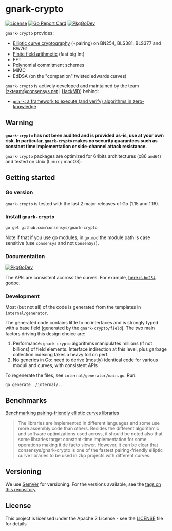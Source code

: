 # gnark-crypto

[![License](https://img.shields.io/badge/license-Apache%202-blue)](LICENSE)  [![Go Report Card](https://goreportcard.com/badge/github.com/consensys/gnark-crypto)](https://goreportcard.com/badge/github.com/consensys/gnark-crypto) [![PkgGoDev](https://pkg.go.dev/badge/mod/github.com/consensys/gnark-crypto)](https://pkg.go.dev/mod/github.com/consensys/gnark-crypto)

`gnark-crypto` provides:
* [Elliptic curve cryptography](ecc/ecc.md) (+pairing) on BN254, BLS381, BLS377 and BW761
* [Finite field arithmetic](field/field.md) (fast big.Int)
* FFT
* Polynomial commitment schemes
* MiMC
* EdDSA (on the "companion" twisted edwards curves)

  

`gnark-crypto` is actively developed and maintained by the team (zkteam@consensys.net | [HackMD](https://hackmd.io/@zkteam)) behind:
* [`gnark`: a framework to execute (and verify) algorithms in zero-knowledge](https://github.com/consensys/gnark) 


## Warning
**`gnark-crypto` has not been audited and is provided as-is, use at your own risk. In particular, `gnark-crypto` makes no security guarantees such as constant time implementation or side-channel attack resistance.**

`gnark-crypto` packages are optimized for 64bits architectures (x86 `amd64`) and tested on Unix (Linux / macOS).


## Getting started

### Go version

`gnark-crypto` is tested with the last 2 major releases of Go (1.15 and 1.16).

### Install `gnark-crypto` 

```bash
go get github.com/consensys/gnark-crypto
```

Note if that if you use go modules, in `go.mod` the module path is case sensitive (use `consensys` and not `ConsenSys`).

### Documentation

[![PkgGoDev](https://pkg.go.dev/badge/mod/github.com/consensys/gnark-crypto)](https://pkg.go.dev/mod/github.com/consensys/gnark-crypto)

The APIs are consistent accross the curves. For example, [here is `bn254` godoc](https://pkg.go.dev/github.com/consensys/gnark-crypto/ecc/bn254#pkg-overview).

### Development

Most (but not all) of the code is generated from the templates in `internal/generator`. 

The generated code contains little to no interfaces and is strongly typed with a base field (generated by the `gnark-crypto/field`). The two main factors driving this design choice are:

1. Performance: `gnark-crypto` algorithms manipulates millions (if not billions) of field elements. Interface indirection at this level, plus garbage collection indexing takes a heavy toll on perf.  
2. No generics in Go: need to derive (mostly) identical code for various moduli and curves, with consistent APIs

To regenerate the files, see `internal/generator/main.go`. Run:
```
go generate ./internal/...
``` 

## Benchmarks

[Benchmarking pairing-friendly elliptic curves libraries](https://hackmd.io/@zkteam/eccbench) 

>The libraries are implemented in different languages and some use more assembly code than others. Besides the different algorithmic and software optimizations used across, it should be noted also that some libraries target constant-time implementation for some operations making it de facto slower. However, it can be clear that consensys/gnark-crypto is one of the fastest pairing-friendly elliptic curve libraries to be used in zkp projects with different curves.

## Versioning

We use [SemVer](http://semver.org/) for versioning. For the versions available, see the [tags on this repository](https://github.com/consensys/gnark-crypto/tags). 


## License

This project is licensed under the Apache 2 License - see the [LICENSE](LICENSE) file for details
